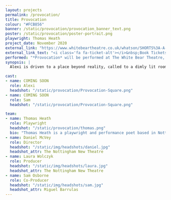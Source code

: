 ```yaml
---
layout: projects
permalink: /provocation/
title: Provocation
colour: "#FCB856"
banner: /static/provocation/provocation_banner_text.png
poster: /static/provocation/poster-portrait.png
playwright: Thomas Heath
project_date: November 2020
external_link: "https://www.whitebeartheatre.co.uk/whatson/SHORTS%3A-A-Festival-of-New-Writing"
external_link_text: "<i class='fa fa-ticket-alt'></i>&nbsp;Book Tickets"
performed: "*Provocation* will be performed at The White Bear Theatre, London, on 5th November, as part of Make It Beautiful's SHORTS festival."
synopsis: |
  Alexi is driven to a place beyond reality, called to a dimly lit room overlooking the city by a force they don't understand. All they find is Sam, a person who seems to know everything about them and willing to serve their every need. It's only when Alexi reveals their deepest secrets, that they are faced with the terrifying nature of what they've found.

cast: 
- name: COMING SOON
  role: Alexi
  headshot: "/static/provocation/Provocation-Square.png"
- name: COMING SOON
  role: Sam
  headshot: "/static/provocation/Provocation-Square.png"

team:
- name: Thomas Heath
  role: Playwright
  headshot: "/static/provocation/thomas.png"
  bio: "Thomas Heath is a playwright and performance poet based in Nottingham, specialising in abstract and physical theatre. He has had work performed at The Old Red Lion Theatre, The Brighton New Venture Theatre, VAULT festival 2020 and has been published in the Fahmidan literary journal."
- name: Daniel McVey
  role: Director
  headshot: "/static/img/headshots/daniel.jpg"
  headshot_attr: The Nottingham New Theatre
- name: Laura Wolczyk
  role: Producer
  headshot: "/static/img/headshots/laura.jpg"
  headshot_attr: The Nottingham New Theatre
- name: Sam Osborne
  role: Co-Producer
  headshot: "/static/img/headshots/sam.jpg"
  headshot_attr: Miguel Barrulas
--- 
```


